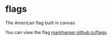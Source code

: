 # flags
The American flag built in canvas

You can view the flag <a href = "markharper.github.io/flags">markharper.github.io/flags</a>.
